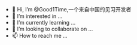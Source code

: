 - 👋 Hi, I’m @Good1Time,一个来自中国的见习开发者
- 👀 I’m interested in ...
- 🌱 I’m currently learning ...
- 💞️ I’m looking to collaborate on ...
- 📫 How to reach me ...

<!---
Good1Time/Good1Time is a ✨ special ✨ repository because its `README.md` (this file) appears on your GitHub profile.
You can click the Preview link to take a look at your changes.
--->
